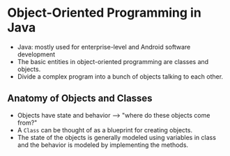 # Object-Oriented Programming in Java
- Java: mostly used for enterprise-level and Android software development
- The basic entities in object-oriented programming are classes and objects.
- Divide a complex program into a bunch of objects talking to each other.
## Anatomy of Objects and Classes
- Objects have state and behavior --> "where do these objects come from?"
- A `Class` can be thought of as a blueprint for creating objects.
- The state of the objects is generally modeled using variables in class and the behavior is modeled by implementing the methods.